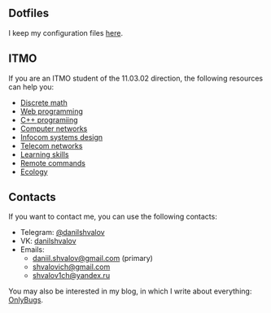 ## Dotfiles

I keep my configuration files [here](https://github.com/danilshvalov/dotfiles).

## ITMO

If you are an ITMO student of the 11.03.02 direction, the following resources can help you:

- [Discrete math](https://github.com/danilshvalov/discrete-math)
- [Web programming](https://github.com/danilshvalov/itmo-web-programming)
- [C++ programiing](https://github.com/danilshvalov/itmo-cpp-programming)
- [Computer networks](https://github.com/danilshvalov/itmo-computer-networks)
- [Infocom systems design](https://github.com/danilshvalov/itmo-infocom-systems-design)
- [Telecom networks](https://github.com/danilshvalov/itmo-telecom-networks)
- [Learning skills](https://github.com/danilshvalov/itmo-learning-skills)
- [Remote commands](https://github.com/danilshvalov/itmo-remote-commands)
- [Ecology](https://github.com/danilshvalov/itmo-ecology)

## Contacts

If you want to contact me, you can use the following contacts:
- Telegram: [@danilshvalov](https://t.me/danilshvalov)
- VK: [danilshvalov](https://vk.com/danilshvalov)
- Emails:
  - [daniil.shvalov@gmail.com](mailto:daniil.shvalov@gmail.com) (primary)
  - [shvalovich@gmail.com](mailto:shvalovich@gmail.com)
  - [shvalov1ch@yandex.ru](mailto:shvalov1ch@yandex.ru)
 
You may also be interested in my blog, in which I write about everything: [OnlyBugs](onlybugs.ru).
